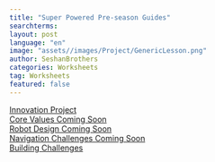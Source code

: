 ```yaml
---
title: "Super Powered Pre-season Guides"
searchterms:
layout: post
language: "en"
image: "assets//images/Project/GenericLesson.png"
author: SeshanBrothers
categories: Worksheets
tag: Worksheets
featured: false
---
```


<a href="/translations/en-us/Worksheets/2022PreSeasonIP.pdf">Innovation Project</a><br>
<a href="">Core Values Coming Soon</a><br>
<a href="">Robot Design Coming Soon</a><br>
<a href="">Navigation Challenges Coming Soon</a><br>
<a href="/translations/en-us/Worksheets/2022PreSeasonBuildingChallenges.pdf">Building Challenges</a>
